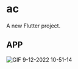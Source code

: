 # ac

A new Flutter project.

## APP


![GIF 9-12-2022 10-51-14](https://user-images.githubusercontent.com/58452664/206741492-e6f78bf3-f6d4-49a9-8b8a-95b4d3a6c3af.gif)
